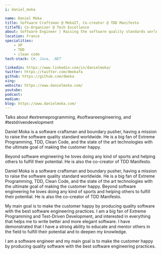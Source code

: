 ```yaml
---
i: daniel_moka

name: Daniel Moka
title: Software Craftsman @ MokaIT, Co-creator @ TDD Manifesto
titleTE: Co-Organizer @ Tech Excellence
about: Software Engineer | Raising the software quality standards worldwide | TDD & Clean Code & best practices | .NET & Rust & JS/TS 
location: France
specialities:
    - XP
    - TDD
    - clean code
tech-stack: C#, Java, .NET

linkedin: https://www.linkedin.com/in/danielmoka/
twitter: https://twitter.com/dmokafa
github: https://github.com/dmoka
xing: 
website: https://www.danielmoka.com/
youtube: 
podcast: 
medium: 
blog: https://www.danielmoka.com/
---
```

Talks about #extremeprogramming, #softwareengineering, and #testdrivendevelopment



Daniel Moka is a software craftsman and boundary pusher, having a mission to raise the software quality standard worldwide. He is a big fan of Extreme Programming, TDD, Clean Code, and the state of the art technologies with the ultimate goal of making the customer happy.

Beyond software engineering he loves doing any kind of sports and helping others to fulfill their potential. He is also the co-creator of TDD Manifesto.




Daniel Moka is a software craftsman and boundary pusher, having a mission to raise the software quality standard worldwide. He is a big fan of Extreme Programming, TDD, Clean Code, and the state of the art technologies with the ultimate goal of making the customer happy. Beyond software engineering he loves doing any kind of sports and helping others to fulfill their potential. He is also the co-creator of TDD Manifesto.

My main goal is to make the customer happy by producing quality software with the best software engineering practices. I am a big fan of Extreme Programming and Test-Driven Development, and interested in everything that helps me to write better and more elegant software. I have demonstrated that I have a strong ability to educate and mentor others in the field to fulfill their potential and to deepen my knowledge.

I am a software engineer and my main goal is to make the customer happy by producing quality software with the best software engineering practices.